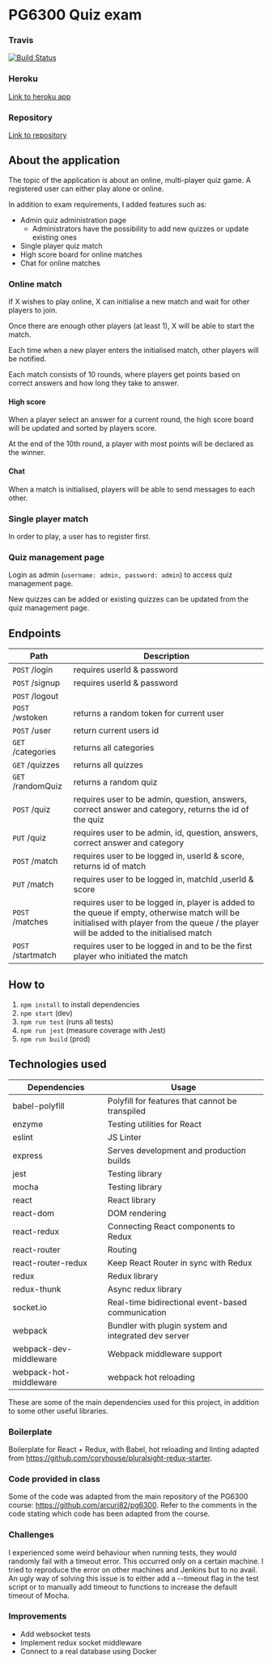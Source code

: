 # PG6300 Quiz exam

### Travis
[![Build Status](https://travis-ci.com/stellaselena/pg6300-quiz-exam.svg?token=xqfmXCaJoqxaqpsVZGP3&branch=master)](https://travis-ci.com/stellaselena/pg6300-quiz-exam)

### Heroku
[Link to heroku app](https://stella-quiz-app.herokuapp.com)

### Repository
[Link to repository](https://github.com/stellaselena/PG6300-quiz-exam)

## About the application
The topic of the application is about an online, multi-player quiz game. A registered user can either play alone or online.

In addition to exam requirements, I added features such as:
- Admin quiz administration page
  - Administrators have the possibility to add new quizzes or update existing ones
- Single player quiz match
- High score board for online matches
- Chat for online matches

### Online match

If X wishes to play online, X can initialise a new match and wait for other players to join. 

Once there are enough other players (at least 1), X will be able to start the match. 

Each time when a new player enters the initialised match, other players will be notified.

Each match consists of 10 rounds, where players get points based on correct answers and how long they take to answer.

#### High score

When a player select an answer for a current round, the high score board will be updated and sorted by players score. 

At the end of the 10th round, a player with most points will be declared as the winner.

#### Chat

When a match is initialised, players will be able to send messages to each other.

### Single player match

In order to play, a user has to register first.

### Quiz management page
Login as admin (`username: admin, password: admin`) to access quiz management page.
 
New quizzes can be added or existing quizzes can be updated from the quiz management page.

## Endpoints

| **Path** | **Description** |
|----------|-------
|`POST` /login| requires userId & password
|`POST` /signup| requires userId & password
|`POST` /logout| 
|`POST` /wstoken| returns a random token for current user
|`POST` /user	| return current users id
|`GET` /categories| returns all categories
|`GET` /quizzes | returns all quizzes 
|`GET` /randomQuiz | returns a random quiz 
|`POST` /quiz | requires user to be admin, question, answers, correct answer and category, returns the id of the quiz 
|`PUT` /quiz | requires user to be admin, id, question, answers, correct answer and category 
|`POST` /match | requires user to be logged in, userId & score, returns id of match 
|`PUT` /match | requires user to be logged in, matchId ,userId & score
|`POST` /matches | requires user to be logged in,  player is added to the queue if empty, otherwise match will be initialised with player from the queue / the player will be added to the initialised match
|`POST` /startmatch | requires user to be logged in and to be the first player who initiated the match

## How to
1. `npm install` to install dependencies
2. `npm start` (dev)
3. `npm run test` (runs all tests)
4. `npm run jest` (measure coverage with Jest)
5. `npm run build` (prod)

## Technologies used

| **Dependencies** | **Usage**  |
|----------|-------
|babel-polyfill| Polyfill for features that cannot be transpiled
|enzyme|  Testing utilities for React
|eslint| JS Linter
|express| Serves development and production builds
|jest	| Testing library
|mocha| Testing library
|react | React library 
|react-dom|DOM rendering 
|react-redux|Connecting React components to Redux 
|react-router|Routing 
|react-router-redux|Keep React Router in sync with Redux
|redux| Redux library 
|redux-thunk| Async redux library
|socket.io| Real-time bidirectional event-based communication
|webpack| Bundler with plugin system and integrated dev server
|webpack-dev-middleware	| Webpack middleware support 
|webpack-hot-middleware	| webpack hot reloading

These are some of the main dependencies used for this project, in addition to some other useful libraries.
  
### Boilerplate
Boilerplate for React + Redux, with Babel, hot reloading and linting adapted from 
https://github.com/coryhouse/pluralsight-redux-starter.

### Code provided in class
Some of the code was adapted from the main repository of the PG6300 course: https://github.com/arcuri82/pg6300.
Refer to the comments in the code stating which code has been adapted from the course.

### Challenges
I experienced some weird behaviour when running tests, they would randomly fail
with a timeout error. This occurred only on a certain machine. I tried to reproduce the error
on other machines and Jenkins but to no avail. An ugly way of solving this issue is to either add
a --timeout flag in the test script or to manually add timeout to functions to increase the default timeout of Mocha.

### Improvements
- Add websocket tests
- Implement redux socket middleware
- Connect to a real database using Docker
